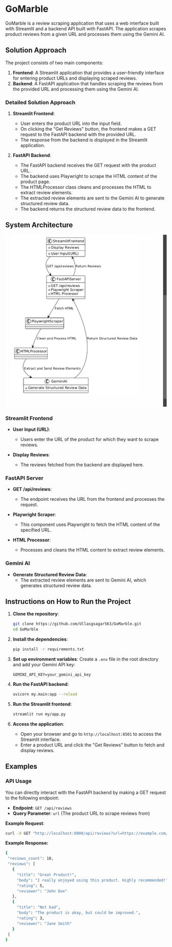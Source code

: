 # GoMarble

GoMarble is a review scraping application that uses a web interface built with Streamlit and a backend API built with FastAPI. The application scrapes product reviews from a given URL and processes them using the Gemini AI.

## Solution Approach

The project consists of two main components:
1. **Frontend**: A Streamlit application that provides a user-friendly interface for entering product URLs and displaying scraped reviews.
2. **Backend**: A FastAPI application that handles scraping the reviews from the provided URL and processing them using the Gemini AI.

### Detailed Solution Approach

1. **Streamlit Frontend**:
    - User enters the product URL into the input field.
    - On clicking the "Get Reviews" button, the frontend makes a GET request to the FastAPI backend with the provided URL.
    - The response from the backend is displayed in the Streamlit application.

2. **FastAPI Backend**:
    - The FastAPI backend receives the GET request with the product URL.
    - The backend uses Playwright to scrape the HTML content of the product page.
    - The HTMLProcessor class cleans and processes the HTML to extract review elements.
    - The extracted review elements are sent to the Gemini AI to generate structured review data.
    - The backend returns the structured review data to the frontend.

## System Architecture

![System Architecture](./docs/system_architecture.png)

### Streamlit Frontend

- **User Input (URL)**:
    - Users enter the URL of the product for which they want to scrape reviews.
    
- **Display Reviews**:
    - The reviews fetched from the backend are displayed here.

### FastAPI Server

- **GET /api/reviews**:
    - The endpoint receives the URL from the frontend and processes the request.
    
- **Playwright Scraper**:
    - This component uses Playwright to fetch the HTML content of the specified URL.
    
- **HTML Processor**:
    - Processes and cleans the HTML content to extract review elements.

### Gemini AI

- **Generate Structured Review Data**:
    - The extracted review elements are sent to Gemini AI, which generates structured review data.


## Instructions on How to Run the Project

1. **Clone the repository**:
    ```sh
    git clone https://github.com/Ullasgsagar563/GoMarble.git
    cd GoMarble
    ```

2. **Install the dependencies**:
    ```sh
    pip install -r requirements.txt
    ```

3. **Set up environment variables**:
    Create a `.env` file in the root directory and add your Gemini API key:
    ```env
    GEMINI_API_KEY=your_gemini_api_key
    ```

4. **Run the FastAPI backend**:
    ```sh
    uvicorn my.main:app --reload
    ```

5. **Run the Streamlit frontend**:
    ```sh
    streamlit run my/app.py
    ```

6. **Access the application**:
    - Open your browser and go to `http://localhost:8501` to access the Streamlit interface.
    - Enter a product URL and click the "Get Reviews" button to fetch and display reviews.

## Examples

### API Usage
You can directly interact with the FastAPI backend by making a GET request to the following endpoint:

- **Endpoint**: `GET /api/reviews`
- **Query Parameter**: `url` (The product URL to scrape reviews from)

**Example Request**:
```sh
curl -X GET "http://localhost:8000/api/reviews?url=https://example.com/product"
```
 **Example Response:**
 ```sh
 {
  "reviews_count": 10,
  "reviews": [
    {
      "title": "Great Product!",
      "body": "I really enjoyed using this product. Highly recommended!",
      "rating": 5,
      "reviewer": "John Doe"
    },
    {
      "title": "Not bad",
      "body": "The product is okay, but could be improved.",
      "rating": 3,
      "reviewer": "Jane Smith"
    }
  ]
}
```